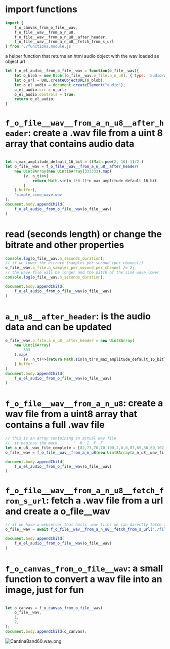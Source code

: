 <!-- {"s_msg":"this file was automatically generated","s_by":"f_generate_markdown.module.js","s_ts_created":"Thu Aug 31 2023 22:48:12 GMT+0200 (Central European Summer Time)","n_ts_created":1693514892666} -->
# import functions
```javascript
import {
    f_o_canvas_from_o_file__wav,
    f_o_file__wav__from_a_n_u8,
    f_o_file__wav__from_a_n_u8__after_header,
    f_o_file__wav__from_a_n_u8__fetch_from_s_url
} from './functions.module.js'


```
a helper function that returns an html audio object with the wav loaded as object url
```javascript
let f_o_el_audio__from_o_file__wav = function(o_file__wav){
    let o_blob = new Blob([o_file__wav.o_file.a_n_u8], { type: 'audio/wav' });
    let o_url = URL.createObjectURL(o_blob);
    let o_el_audio = document.createElement("audio");
    o_el_audio.src = o_url;
    o_el_audio.controls = true;
    return o_el_audio;
}
```
# `f_o_file__wav__from_a_n_u8__after_header`: create a .wav file from a uint 8 array that contains audio data
```javascript

let n_max_amplitude_default_16_bit = ((Math.pow(2, 16)-1)/2.)
let o_file__wav = f_o_file__wav__from_a_n_u8__after_header(
    new Uint8Array(new Uint16Array(333333).map(
        (v, n_t)=>{
            return Math.sin(n_t*0.1)*n_max_amplitude_default_16_bit
        }
    ).buffer), 
    'simple_sine_wave.wav'
);
document.body.appendChild(
    f_o_el_audio__from_o_file__wav(o_file__wav)
)

```
# read (seconds length) or change the bitrate and other properties
```javascript
console.log(o_file__wav.n_seconds_duration); 
// if we lower the bitrate (samples per second (per channel))
o_file__wav.o_file.n_samples_per_second_per_channel /= 2;
// the wave file will be longer and the pitch of the sine wave lower
console.log(o_file__wav.n_seconds_duration);

document.body.appendChild(
    f_o_el_audio__from_o_file__wav(o_file__wav)
)

```
# `a_n_u8__after_header`: is the audio data and can be updated
```javascript
o_file__wav.o_file.a_n_u8__after_header = new Uint8Array(
    new Uint16Array(
        333
    ).map(
        (v, n_t)=>{return Math.sin(n_t)*n_max_amplitude_default_16_bit}
    ).buffer
)
document.body.appendChild(
    f_o_el_audio__from_o_file__wav(o_file__wav)
)


```
# `f_o_file__wav__from_a_n_u8`: create a wav file from a uint8 array that contains a full .wav file
```javascript
// this is an array containing an actual wav file
//  it beginns the mark       '  R  I  F  F ' 
let a_n_u8__wav_file_complete = [82,73,70,70,190,2,0,0,87,65,86,69,102,109,116,32,16,0,0,0,1,0,1,0,17,43,0,0,34,86,0,0,16,0,16,0,100,97,116,97,154,2,0,0,0,0,180,107,99,116,16,18,34,159,67,133,61,220,23,84,162,126,192,52,94,186,1,128,82,187,199,53,203,126,60,83,39,219,242,132,225,159,47,19,218,116,23,107,222,254,176,147,23,140,16,239,155,97,106,122,172,34,15,171,137,129,73,204,148,70,252,127,184,67,50,201,14,129,161,173,239,37,93,123,95,95,179,235,176,138,137,149,68,2,233,108,109,115,209,15,171,157,236,133,107,222,201,85,73,126,173,50,122,184,9,128,63,189,212,55,21,127,128,81,253,216,87,132,99,161,107,21,194,117,213,105,154,252,127,146,18,141,79,241,14,99,187,121,125,32,96,169,232,129,94,206,117,72,239,127,201,65,40,199,201,128,97,175,23,40,242,123,216,93,119,233,205,137,208,150,135,4,22,110,110,114,144,13,59,156,160,134,156,224,116,87,229,125,150,48,156,182,27,128,48,191,219,57,85,127,189,79,214,214,198,131,238,162,166,23,161,118,138,104,87,250,87,145,22,142,144,243,121,100,3,121,74,30,185,167,80,130,119,208,81,74,216,127,213,63,35,197,142,128,38,177,60,42,126,124,74,92,61,231,243,136,30,152,203,6,57,111,101,113,79,11,212,154,93,135,208,226,24,89,120,125,124,46,196,180,55,128,39,193,222,59,139,127,244,77,178,212,64,131,128,164,223,25,118,119,55,103,20,248,56,144,35,143,210,245,221,101,65,120,22,28,24,166,195,130,147,210,38,76,183,127,220,61,34,195,94,128,242,178,94,44,0,125,180,90,5,229,35,136,117,153,14,9,84,112,83,112,13,9,117,153,35,136,6,229,181,90,0,125,93,44,242,178,94,128,35,195,221,61,183,127,37,76,146,210,195,130,25,166,22,28,66,120,220,101,209,245,34,143,57,144,21,248,56,103,118,119,222,25,127,164,64,131,179,212,245,77,139,127,221,59,38,193,55,128,197,180,125,46,120,125,24,89,207,226,92,135,213,154,80,11,101,113,57,111,202,6,30,152,244,136,62,231,75,92,126,124,60,42,38,177,142,128,35,197,214,63,216,127,80,74,118,208,80,130,186,167,75,30,3,121,121,100,143,243,21,142,88,145,88,250,139,104,161,118,165,23,237,162,199,131,215,214,190,79,85,127,218,57,47,191,27,128,157,182,151,48,229,125,116,87,155,224,159,134,60,156,145,13,110,114,21,110,134,4,207,150,205,137,120,233,217,93,242,123,22,40,96,175,201,128,41,199,202,65,239,127,117,72,93,206,232,129,97,169,126,32,187,121,13,99,78,241,17,141,128,146,155,252,213,105,194,117,106,21,99,161,87,132,254,216,129,81,21,127,211,55,62,189,9,128,123,184,174,50,73,126,201,85,106,222,236,133,171,157,210,15,109,115,233,108,67,2,137,149,177,138,180,235,96,95,92,123,238,37,161,173,15,129,51,201,185,67,252,127,148,70,72,204,137,129,16,171,173,34,106,122,154,97,15,239,23,140,176,147]
o_file__wav = f_o_file__wav__from_a_n_u8(new Uint8Array(a_n_u8__wav_file_complete));

document.body.appendChild(
    f_o_el_audio__from_o_file__wav(o_file__wav)
)


```
# `f_o_file__wav__from_a_n_u8__fetch_from_s_url`: fetch a .wav file from a url and create a o_file__wav
```javascript
// if we have a webserver that hosts .wav files we can directly fetch those into a o_wav__file 
o_file__wav = await f_o_file__wav__from_a_n_u8__fetch_from_s_url('./files/CantinaBand60.wav');

document.body.appendChild(
    f_o_el_audio__from_o_file__wav(o_file__wav)
)

```
# `f_o_canvas_from_o_file__wav`: a small function to convert a wav file into an image, just for fun
```javascript

let o_canvas = f_o_canvas_from_o_file__wav(
    o_file__wav,
    1, 
    2,
);
document.body.appendChild(o_canvas);

```
![CantinaBand60.wav.png]('./localhost/files/CantinaBand60.wav.png')
```javascript


```